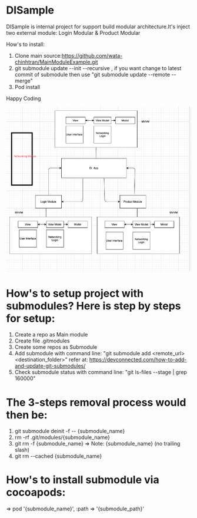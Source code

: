 # DISample
DISample is internal project for support build modular architecture.It's inject two external module: Login Modular & Product Modular 


How's to install: 

1. Clone main source:https://github.com/wata-chinhtran/MainModuleExample.git
2. git submodule update --init --recursive , if you want change to latest commit of submodule then use "git submodule update --remote --merge"
3. Pod install

Happy Coding

<img src= "https://github.com/phoenixit99/DISample/blob/master/di_sample.png" />

# How's to setup project with submodules? Here is step by steps for setup:
1. Create a repo as Main module
2. Create file .gitmodules
3. Create some repos as Submodule
4. Add submodule with command line: "git submodule add <remote_url> <destination_folder>" refer at: https://devconnected.com/how-to-add-and-update-git-submodules/
5. Check submodule status with command line: "git ls-files --stage | grep 160000"

# The 3-steps removal process would then be:
1. git submodule deinit -f -- {submodule_name}
2. rm -rf .git/modules/{submodule_name}
3. git rm -f {submodule_name} => Note: {submodule_name} (no trailing slash)
4. git rm --cached {submodule_name}

# How's to install submodule via cocoapods:
=> pod '{submodule_name}', :path => '{submodule_path}'

